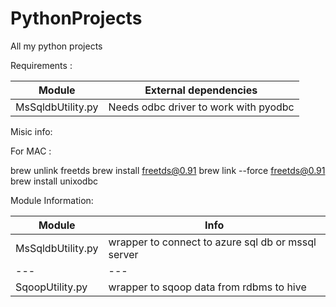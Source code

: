 # PythonProjects
All my python projects 


Requirements :

| Module | External dependencies |
| --- | --- |
| MsSqldbUtility.py | Needs odbc driver to work with pyodbc |





Misic info:

For MAC : 

brew unlink freetds
brew install freetds@0.91
brew link --force freetds@0.91
brew install unixodbc


Module Information:

| Module | Info |
| --- | --- |
| MsSqldbUtility.py | wrapper to connect to azure sql db or mssql server |
| --- | --- |
| SqoopUtility.py | wrapper to sqoop data from rdbms to hive |
